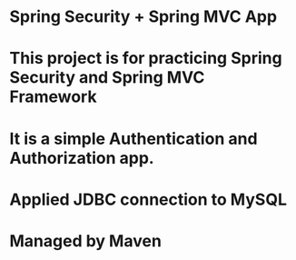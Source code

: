 # Spring Security + Spring MVC App
# This project is for practicing Spring Security and Spring MVC Framework
# It is a simple Authentication and Authorization app.
# Applied JDBC connection to MySQL
# Managed by Maven

